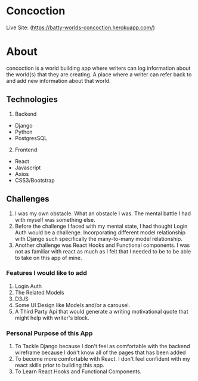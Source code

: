 # Concoction
Live Site: (https://batty-worlds-concoction.herokuapp.com/)
# About
concoction is a world building app where writers can log information about the world(s) that they are creating. A place where a writer can refer back to and add new information about that world.

## Technologies
1. Backend
  - Django
  - Python
  - PostgresSQL
2. Frontend
  - React
  - Javascript
  - Axios
  - CSS3/Bootstrap

## Challenges
1. I was my own obstacle. What an obstacle I was. The mental battle I had with myself was something else.
2. Before the challenge I faced with my mental state, I had thought Login Auth would be a challenge. Incorporating different model relationship with Django such specifically the many-to-many model relationship.
3. Another challenge was React Hooks and Functional components. I was not as familiar with react as much as I felt that I needed to be to be able to take on this app of mine.

### Features I would like to add
1. Login Auth
2. The Related Models
3. D3JS
4. Some UI Design like Models and/or a carousel.
5. A Third Party Api that would generate a writing motivational quote that might help with writer's block.

### Personal Purpose of this App
1. To Tackle Django because I don't feel as comfortable with the backend wireframe because I don't know all of the pages that has been added
2. To become more comfortable with React. I don't feel confident with my react skills prior to building this app.
3. To Learn React Hooks and Functional Components.
